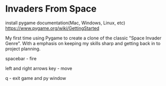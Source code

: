# Invaders From Space
install pygame documentation(Mac, Windows, Linux, etc)
https://www.pygame.org/wiki/GettingStarted

My first time using Pygame to create a clone of the classic "Space Invader Genre". With a emphasis on keeping my skills sharp and getting back in to project planning.

spacebar - fire

left and right arrows key - move 

q - exit game and py window
